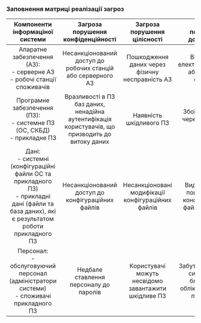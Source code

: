 ### Заповнення матриці реалізації загроз
|Компоненти інформаціної системи|Загроза порушення конфіденційності|Загроза порушення цілісності|Загроза порушення доступності|
|:--------:|:--------:|:--------:|:--------:|
|Апаратне забезпечення (АЗ):<br>- серверне АЗ <br>- робочі станції споживачів|Несанкціонований доступ до робочих станцій або серверного АЗ|Пошкодження даних через фізичну несправність АЗ|Відсутність електропостачання або поломка серверів|
|Програмне забезпечення (ПЗ):<br>- системне ПЗ (ОС, СКБД) <br>- прикладне ПЗ|Вразливості в ПЗ баз даних, ненадійна аутентифікація користувачів, що призводить до витоку даних|Наявність шкідливого ПЗ|Збої у роботі ПЗ через помилки у коді|
|Дані:<br>- системні (конфігураційні файли ОС та прикладного ПЗ) <br>- прикладні дані (файли та база даних), які є результатом роботи прикладного ПЗ|Несанкціонований доступ до конфігураційних файлів|Несанкціоновані модифікації конфігураційних файлів|Видалення або пошкодження конфігураційних файлів ОС та ПЗ|
|Персонал:<br>- обслуговуючий персонал (адміністратори системи) <br>- споживачі прикладного ПЗ|Недбале ставлення персоналу до паролів|Користувачі можуть несвідомо завантажити шкідливе ПЗ|Забуття паролю до системи або блокування облікового запису персоналу|